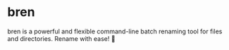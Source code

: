 # bren
bren is a powerful and flexible command-line batch renaming tool for files and directories. Rename with ease! 🚀

